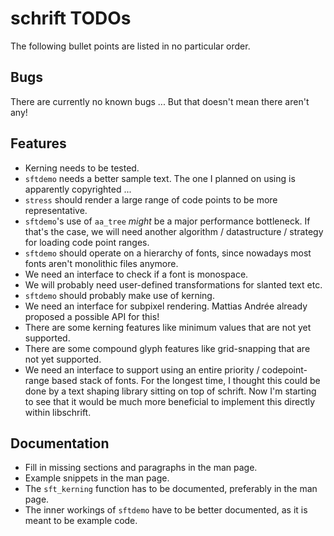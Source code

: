 # schrift TODOs
The following bullet points are listed in no particular order.

## Bugs
There are currently no known bugs ...
But that doesn't mean there aren't any!

## Features
- Kerning needs to be tested.
- `sftdemo` needs a better sample text. The one I planned on using is apparently copyrighted ...
- `stress` should render a large range of code points to be more representative.
- `sftdemo`'s use of `aa_tree` *might* be a major performance bottleneck. If that's the case,
  we will need another algorithm / datastructure / strategy for loading code point ranges.
- `sftdemo` should operate on a hierarchy of fonts, since nowadays most fonts aren't monolithic files anymore.
- We need an interface to check if a font is monospace.
- We will probably need user-defined transformations for slanted text etc.
- `sftdemo` should probably make use of kerning.
- We need an interface for subpixel rendering.
  Mattias Andrée already proposed a possible API for this!
- There are some kerning features like minimum values that are not yet supported.
- There are some compound glyph features like grid-snapping that are not yet supported.
- We need an interface to support using an entire priority / codepoint-range based stack of fonts.
  For the longest time, I thought this could be done by a text shaping library sitting on top of schrift.
  Now I'm starting to see that it would be much more beneficial to implement this directly within libschrift.

## Documentation
- Fill in missing sections and paragraphs in the man page.
- Example snippets in the man page.
- The `sft_kerning` function has to be documented, preferably in the man page.
- The inner workings of `sftdemo` have to be better documented, as it is meant to be example code.

